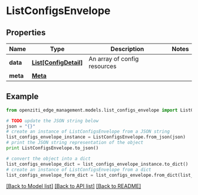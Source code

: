 # ListConfigsEnvelope


## Properties
Name | Type | Description | Notes
------------ | ------------- | ------------- | -------------
**data** | [**List[ConfigDetail]**](ConfigDetail.md) | An array of config resources | 
**meta** | [**Meta**](Meta.md) |  | 

## Example

```python
from openziti_edge_management.models.list_configs_envelope import ListConfigsEnvelope

# TODO update the JSON string below
json = "{}"
# create an instance of ListConfigsEnvelope from a JSON string
list_configs_envelope_instance = ListConfigsEnvelope.from_json(json)
# print the JSON string representation of the object
print ListConfigsEnvelope.to_json()

# convert the object into a dict
list_configs_envelope_dict = list_configs_envelope_instance.to_dict()
# create an instance of ListConfigsEnvelope from a dict
list_configs_envelope_form_dict = list_configs_envelope.from_dict(list_configs_envelope_dict)
```
[[Back to Model list]](../README.md#documentation-for-models) [[Back to API list]](../README.md#documentation-for-api-endpoints) [[Back to README]](../README.md)


